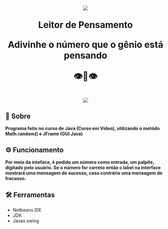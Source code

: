 <h1 align="center" >
  <img src="https://user-images.githubusercontent.com/84540551/140654467-90e07cba-41ae-4fa9-a2e3-148aed8896ec.png"/>
  <p>Leitor de Pensamento</p>
  <p>Adivinhe o número que o gênio está pensando</p>
  <p>👁️👄👁️</p>
</h1>
 
<h1 align="center">
  <img src="https://media.giphy.com/media/NtjC2lklFQMqwF6kbu/giphy.gif"/>  
</h1>
  
## 🚨 Sobre
  **Programa feito no curso de Java (Curso em Vídeo), utilizando o metódo Math.random() e JFrame (GUI Java)**

## ⚙️ Funcionamento
  **Por meio da inteface, é pedido um número como entrada, um palpite, digitado pelo usuário. Se o número for correto então o label na interface mostrará uma mensagem de sucesso, caso contrário uma mensagem de fracasso.**
  
## 🛠️ Ferramentas
- Netbeans IDE
- JDK
- Javax.swing
